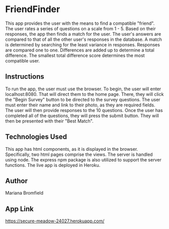 # FriendFinder

This app provides the user with the means to find a compatible "friend". The user rates a series of questions on a scale from 1 - 5. Based on their responses, the app then finds a match for the user. The user's answers are compared to that of all the other user's responses in the database. A match is determined by searching for the least variance in responses. Responses are compared one to one. Differences are added up to determine a total difference. The smallest total difference score determines the most compatible user. 

## Instructions
To run the app, the user must use the browser. To begin, the user will enter localhost:8080. That will direct them to the home page. There, they will click the "Begin Survey" button to be directed to the survey questions. The user must enter their name and link to their photo, as they are required fields. The user will then provide responses to the 10 questions. Once the user has completed all of the questions, they will press the submit button. They will then be presented with their "Best Match". 

## Technologies Used
This app has html components, as it is displayed in the browser. Specifically, two html pages comprise the views. The server is handled using node. The express npm package is also utilized to support the server functions. The live app is deployed in Heroku.

## Author
Mariana Bromfield

## App Link
https://secure-meadow-24027.herokuapp.com/
